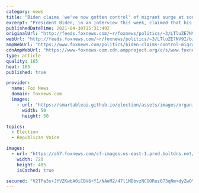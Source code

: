 ```yaml
---
category: news
title: "Biden claims 'we've now gotten control' of migrant surge at southern border, amid criticism"
excerpt: "President Biden, in an interview this week, claimed that his administration has \"now gotten control\" of the high number of migrants surging at the southern border -- while again blaming the Trump administration for the crisis that overwhelmed officials in recent months."
publishedDateTime: 2021-04-30T15:31:49Z
originalUrl: "http://feeds.foxnews.com/~r/foxnews/politics/~3/LTluZE7NV9I/biden-claims-control-migrant-surge"
webUrl: "http://feeds.foxnews.com/~r/foxnews/politics/~3/LTluZE7NV9I/biden-claims-control-migrant-surge"
ampWebUrl: "https://www.foxnews.com/politics/biden-claims-control-migrant-surge.amp"
cdnAmpWebUrl: "https://www-foxnews-com.cdn.ampproject.org/c/s/www.foxnews.com/politics/biden-claims-control-migrant-surge.amp"
type: article
quality: 165
heat: 165
published: true

provider:
  name: Fox News
  domain: foxnews.com
  images:
    - url: "https://smartableai.github.io/election/assets/images/organizations/foxnews.com-50x50.jpg"
      width: 50
      height: 50

topics:
  - Election
  - Republican Voice

images:
  - url: "https://a57.foxnews.com/cf-images.us-east-1.prod.boltdns.net/v1/static/694940094001/e67ffbe5-2bb3-479b-9dc1-24505bb3bacf/5c55c28e-ad94-4fb5-8434-0f3fa509ec88/1280x720/match/720/405/image.jpg?ve=1&tl=1"
    width: 720
    height: 405
    isCached: true

secured: "V2TPa3s+JYVZKwbA0iCBV6+Y1/NAeM2/47l1MBbvzNCOORuz073qNm+dyZwOYHsOMKvC1d6d6gTotcERSYEVdGD7L4SywxSvOHOzyV3OpOZywxgIDbJYfnludbA5X04z7Nm7R1JHTgvu/dJbdtIJf3xbbFepbDLAfXsbNEEnxDvTv9D8KvJeUpVs4tDdQpxBiPXUiKUFwolwGSyYovKMgHL3OG8L6XfAZsegcBvX8Xfhm/LSUHdxjhwKLzo0UhHafcFLq79CIwlx9O+BsoDzr14bu9EeUR36az1I5r+x14cL9E57fzYBieRe5zSZAT3N3CxHG2YRKJlw80UhaqxTqMVYWkmVbMcduPXTNa0+wzc=;UNcIKQD5AKL+rwre+Kpnqg=="
---
```



